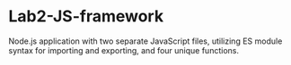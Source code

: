# Lab2-JS-framework
Node.js application with two separate JavaScript files, utilizing ES module syntax for importing and exporting, and four unique functions.
